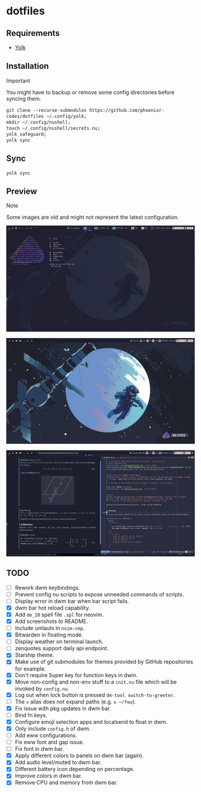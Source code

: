 # dotfiles

## Requirements

- [Yolk][]

## Installation

> [!IMPORTANT]
> You might have to backup or remove some config directories before syncing
> them.

```nushell
git clone --recurse-submodules https://github.com/phoenixr-codes/dotfiles ~/.config/yolk;
mkdir ~/.config/nushell;
touch ~/.config/nushell/secrets.nu;
yolk safeguard;
yolk sync
```

## Sync

```console
yolk sync
```

## Preview

> [!NOTE]
> Some images are old and might not represent the latest configuration.

![Terminal preview](./preview/terminal.png)

![Desktop preview](./preview/dekstop.png)

![Education workflow preview](./preview/education.png)

## TODO

- [ ] Rework dwm keybindings.
- [ ] Prevent config nu scripts to expose unneeded commands of scripts.
- [ ] Display error in dwm bar when bar script fails.
- [x] dwm bar hot reload capability.
- [x] Add `de_20` spell file `.spl` for neovim.
- [x] Add screenshots to README.
- [ ] Include umlauts in `nvim-cmp`.
- [x] Bitwarden in floating mode.
- [ ] Display weather on terminal launch.
- [ ] zenquotes support daily api endpoint.
- [x] Starship theme.
- [x] Make use of git submodules for themes provided by GitHub repositories for example.
- [x] Don't require Super key for function keys in dwm.
- [x] Move non-config and non-env stuff to a `init.nu` file which will be invoked by `config.nu`.
- [x] Log out when lock button is pressed `dm-tool switch-to-greeter`.
- [ ] The `x` alias does not expand paths (e.g. `x ~/foo`).
- [x] Fix issue with pkg updates in dwm bar.
- [ ] Bind fn keys.
- [x] Configure emoji selection apps and localsend to float in dwm.
- [x] Only include `config.h` of dwm.
- [ ] Add eww configurations.
- [ ] Fix eww font and gap issue.
- [ ] Fix font in dwm bar.
- [x] Apply different colors to panels on dwm bar (again).
- [x] Add audio level/muted to dwm bar.
- [x] Different battery icon depending on percentage.
- [x] Improve colors in dwm bar.
- [x] Remove CPU and memory from dwm bar.

[Yolk]: https://elkowar.github.io/yolk/

